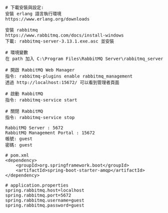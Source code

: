 <pre>
# 下載安裝與設定:
安裝 erlang 語言執行環境
https://www.erlang.org/downloads

安裝 rabbitmq    
https://www.rabbitmq.com/docs/install-windows
下載: rabbitmq-server-3.13.1.exe.asc 並安裝

# 環境變數
在 path 加入 C:\Program Files\RabbitMQ Server\rabbitmq_server-3.13.1\sbin

# 開啟 RabbitMQ Web Manager
指令: rabbitmq-plugins enable rabbitmq_management
透過 http://localhost:15672/ 可以看到管理者頁面

# 啟動 RabbitMQ
指令: rabbitmq-service start

# 關閉 RabbitMQ
指令: rabbitmq-service stop

RabbitMQ Server : 5672
RabbitMQ Management Portal : 15672
帳號: guest 
密碼: guest

# pom.xml
&lt;dependency&gt;
    &lt;groupId&gt;org.springframework.boot&lt;/groupId&gt;
    &lt;artifactId&gt;spring-boot-starter-amqp&lt;/artifactId&gt;
&lt;/dependency&gt;

# application.properties    
spring.rabbitmq.host=localhost
spring.rabbitmq.port=5672
spring.rabbitmq.username=guest
spring.rabbitmq.password=guest

    
</pre>
